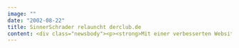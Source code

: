 ```yaml
---
image: ""
date: "2002-08-22"
title: SinnerSchrader relauncht derclub.de
content: <div class="newsbody"><p><strong>Mit einer verbesserten Website setzt Der Club seine Erfolgsgeschichte im Internet fort. SinnerSchrader hat derclub.de jetzt mit dem Ziel überarbeitet, noch mehr Besucher in Käufer zu wandeln.</strong></p><p>Der letzte Relaunch im April 2001 hat die Website zu einem der erfolgreichsten eCommerce-Angebote im deutschsprachigen Raum gemacht. Innerhalb von fünf Monaten kam derclub.de unter die Top Ten, die Zahl der Besucher stieg um 215 Prozent.</p><p>Club-Mitglieder nutzen heute das Internet als ebenbürtigen Einkaufskanal. Für SinnerSchrader ergab sich die Aufgabe, durch gezielte Verbesserungen den Anteil der Besteller an den Besuchern (Konversionsrate) zu erhöhen. Um die Akzeptanz der Website weiter zu steigern, wurden die Bestellprozesse noch stärker vereinfacht.</p><p>Auch in der Mitgliederwerbung wird das Internet inzwischen erfolgreich eingesetzt. Die aktuelle Version soll deswegen auch neue Zielgruppen ansprechen.</p><p>In die Optimierung flossen die Ergebnisse eines im Frühjahr durchgeführten Usability-Tests ein. "derclub.de ist erfolgreich, weil er die Vorteile des Buchclubs so bequem erreichbar macht. Die unkomplizierte Art, Produkte zu ordern, ist die Grundlage für weiter wachsende Zugriffszahlen und Bestellquoten", erklärt Maja Fröhner, Leiterin E-Commerce Der Club. Sie kündigt weitere Verbesserungen an&#58; "Schon in einigen Wochen werden wir unseren Service deutlich erweitern und zusätzliche Features anbieten."</p><p>Der Club, ein Unternehmen der Direct Group Bertelsmann, betreut rund vier Millionen Mitglieder allein in Deutschland.</p></div>
---
```

